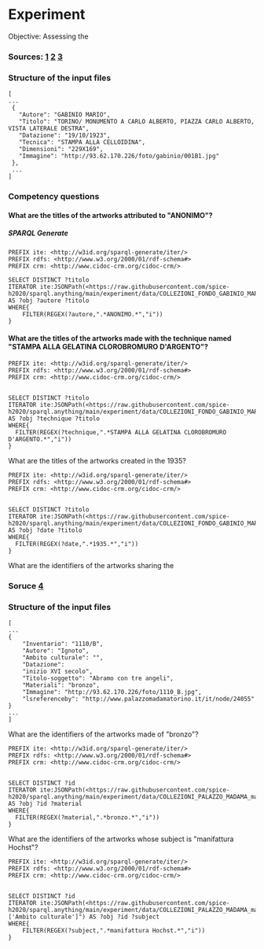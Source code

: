 # Experiment

Objective: Assessing the

### Sources: [1](https://raw.githubusercontent.com/spice-h2020/sparql.anything/main/experiment/data/COLLEZIONI_FONDO_GABINIO_MARZO_2017%20json.json) [2](https://raw.githubusercontent.com/spice-h2020/sparql.anything/main/experiment/data/COLLEZIONI_GAM.json) [3](https://raw.githubusercontent.com/spice-h2020/sparql.anything/main/experiment/data/COLLEZIONI_MAO.json)

### Structure of the input files

```
[
...
 {
   "Autore": "GABINIO MARIO",
   "Titolo": "TORINO/ MONUMENTO A CARLO ALBERTO, PIAZZA CARLO ALBERTO, VISTA LATERALE DESTRA",
   "Datazione": "19/10/1923",
   "Tecnica": "STAMPA ALLA CELLOIDINA",
   "Dimensioni": "229X169",
   "Immagine": "http://93.62.170.226/foto/gabinio/001B1.jpg"
 },
 ...
]

```

### Competency questions

#### What are the titles of the artworks attributed to "ANONIMO"?

##### SPARQL Generate

```
PREFIX ite: <http://w3id.org/sparql-generate/iter/>
PREFIX rdfs: <http://www.w3.org/2000/01/rdf-schema#>
PREFIX crm: <http://www.cidoc-crm.org/cidoc-crm/>

SELECT DISTINCT ?titolo
ITERATOR ite:JSONPath(<https://raw.githubusercontent.com/spice-h2020/sparql.anything/main/experiment/data/COLLEZIONI_FONDO_GABINIO_MARZO_2017%20json.json>,"$[*]","$.Autore","$.Titolo") AS ?obj ?autore ?titolo
WHERE{
	FILTER(REGEX(?autore,".*ANONIMO.*","i"))
}

```


#### What are the titles of the artworks made with the technique named "STAMPA ALLA GELATINA CLOROBROMURO D'ARGENTO"?

```
PREFIX ite: <http://w3id.org/sparql-generate/iter/>
PREFIX rdfs: <http://www.w3.org/2000/01/rdf-schema#>
PREFIX crm: <http://www.cidoc-crm.org/cidoc-crm/>


SELECT DISTINCT ?titolo
ITERATOR ite:JSONPath(<https://raw.githubusercontent.com/spice-h2020/sparql.anything/main/experiment/data/COLLEZIONI_FONDO_GABINIO_MARZO_2017%20json.json>,"$[*]","$.Tecnica","$.Titolo") AS ?obj ?technique ?titolo
WHERE{
  FILTER(REGEX(?technique,".*STAMPA ALLA GELATINA CLOROBROMURO D'ARGENTO.*","i"))
}

```

What are the titles of the artworks created in the 1935?

```
PREFIX ite: <http://w3id.org/sparql-generate/iter/>
PREFIX rdfs: <http://www.w3.org/2000/01/rdf-schema#>
PREFIX crm: <http://www.cidoc-crm.org/cidoc-crm/>


SELECT DISTINCT ?titolo
ITERATOR ite:JSONPath(<https://raw.githubusercontent.com/spice-h2020/sparql.anything/main/experiment/data/COLLEZIONI_FONDO_GABINIO_MARZO_2017%20json.json>,"$[*]","$.Datazione","$.Titolo") AS ?obj ?date ?titolo
WHERE{
  FILTER(REGEX(?date,".*1935.*","i"))
}

```

What are the identifiers of the artworks sharing the


### Soruce [4](https://raw.githubusercontent.com/spice-h2020/sparql.anything/main/experiment/data/COLLEZIONI_PALAZZO_MADAMA_marzo2017.json)


### Structure of the input files

```
[
...
{
	"Inventario": "1110/B",
	"Autore": "Ignoto",
	"Ambito culturale": "",
	"Datazione":
	"inizio XVI secolo",
	"Titolo-soggetto": "Abramo con tre angeli",
	"Materiali": "bronzo",
	"Immagine": "http://93.62.170.226/foto/1110_B.jpg",
	"lsreferenceby": "http://www.palazzomadamatorino.it/it/node/24055"
}
...
]

```

What are the identifiers of the artworks made of "bronzo"?

```
PREFIX ite: <http://w3id.org/sparql-generate/iter/>
PREFIX rdfs: <http://www.w3.org/2000/01/rdf-schema#>
PREFIX crm: <http://www.cidoc-crm.org/cidoc-crm/>


SELECT DISTINCT ?id
ITERATOR ite:JSONPath(<https://raw.githubusercontent.com/spice-h2020/sparql.anything/main/experiment/data/COLLEZIONI_PALAZZO_MADAMA_marzo2017.json>,"$[*]","$.Inventario","$.Materiali") AS ?obj ?id ?material
WHERE{
  FILTER(REGEX(?material,".*bronzo.*","i"))
}

```



What are the identifiers of the artworks whose subject is "manifattura Hochst"?

```
PREFIX ite: <http://w3id.org/sparql-generate/iter/>
PREFIX rdfs: <http://www.w3.org/2000/01/rdf-schema#>
PREFIX crm: <http://www.cidoc-crm.org/cidoc-crm/>


SELECT DISTINCT ?id
ITERATOR ite:JSONPath(<https://raw.githubusercontent.com/spice-h2020/sparql.anything/main/experiment/data/COLLEZIONI_PALAZZO_MADAMA_marzo2017.json>,"$[*]","$.Inventario","$.['Ambito culturale']") AS ?obj ?id ?subject
WHERE{
	FILTER(REGEX(?subject,".*manifattura Hochst.*","i"))
}
```
